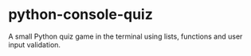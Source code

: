 # python-console-quiz
A small Python quiz game in the terminal using lists, functions and user input validation.
